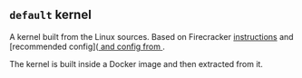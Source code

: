 ## `default` kernel

A kernel built from the Linux sources. Based on Firecracker [instructions](https://github.com/firecracker-microvm/firecracker/blob/master/docs/rootfs-and-kernel-setup.md#creating-a-kernel-image) and
[recommended config]([ and config from ](https://github.com/firecracker-microvm/firecracker/blob/master/resources/microvm-kernel-config).

The kernel is built inside a Docker image and then extracted from it.
